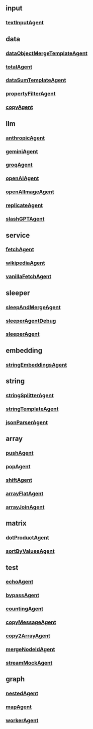 ## input
### [textInputAgent](./input/textInputAgent.md)

## data
### [dataObjectMergeTemplateAgent](./data/dataObjectMergeTemplateAgent.md)
### [totalAgent](./data/totalAgent.md)
### [dataSumTemplateAgent](./data/dataSumTemplateAgent.md)
### [propertyFilterAgent](./data/propertyFilterAgent.md)
### [copyAgent](./data/copyAgent.md)

## llm
### [anthropicAgent](./llm/anthropicAgent.md)
### [geminiAgent](./llm/geminiAgent.md)
### [groqAgent](./llm/groqAgent.md)
### [openAIAgent](./llm/openAIAgent.md)
### [openAIImageAgent](./llm/openAIImageAgent.md)
### [replicateAgent](./llm/replicateAgent.md)
### [slashGPTAgent](./llm/slashGPTAgent.md)

## service
### [fetchAgent](./service/fetchAgent.md)
### [wikipediaAgent](./service/wikipediaAgent.md)
### [vanillaFetchAgent](./service/vanillaFetchAgent.md)

## sleeper
### [sleepAndMergeAgent](./sleeper/sleepAndMergeAgent.md)
### [sleeperAgentDebug](./sleeper/sleeperAgentDebug.md)
### [sleeperAgent](./sleeper/sleeperAgent.md)

## embedding
### [stringEmbeddingsAgent](./embedding/stringEmbeddingsAgent.md)

## string
### [stringSplitterAgent](./string/stringSplitterAgent.md)
### [stringTemplateAgent](./string/stringTemplateAgent.md)
### [jsonParserAgent](./string/jsonParserAgent.md)

## array
### [pushAgent](./array/pushAgent.md)
### [popAgent](./array/popAgent.md)
### [shiftAgent](./array/shiftAgent.md)
### [arrayFlatAgent](./array/arrayFlatAgent.md)
### [arrayJoinAgent](./array/arrayJoinAgent.md)

## matrix
### [dotProductAgent](./matrix/dotProductAgent.md)
### [sortByValuesAgent](./matrix/sortByValuesAgent.md)

## test
### [echoAgent](./test/echoAgent.md)
### [bypassAgent](./test/bypassAgent.md)
### [countingAgent](./test/countingAgent.md)
### [copyMessageAgent](./test/copyMessageAgent.md)
### [copy2ArrayAgent](./test/copy2ArrayAgent.md)
### [mergeNodeIdAgent](./test/mergeNodeIdAgent.md)
### [streamMockAgent](./test/streamMockAgent.md)

## graph
### [nestedAgent](./graph/nestedAgent.md)
### [mapAgent](./graph/mapAgent.md)
### [workerAgent](./graph/workerAgent.md)
